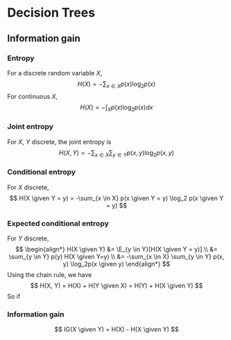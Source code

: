 # Decision Trees

$$
\newcommand{\x}{\mathbf x}
\newcommand{\abs}[1]{\left\lvert #1 \right\rvert}
\DeclareMathOperator*{\argmin}{argmin}
\newcommand{\given}{\,\vert\,}
$$

## Information gain

### Entropy

For a discrete random variable $X$,
$$
H(X) = -\sum_{x \in X} p(x) \log_2 p(x)
$$
For continuous $X$,
$$
H(X) = -\int_X p(x) \log_2 p(x) dx
$$

### Joint entropy

For $X$, $Y$ discrete, the joint entropy is
$$
H(X, Y) = -\sum_{x \in X} \sum_{y \in Y} p(x, y) \log_2 p(x, y)
$$

### Conditional entropy

For $X$ discrete,
$$
H(X \given Y = y) = -\sum_{x \in X} p(x \given Y = y) \log_2 p(x \given Y = y)
$$

### Expected conditional entropy

For $Y$ discrete,
$$
\begin{align*}
H(X \given Y) &= \E_{y \in Y}[H(X \given Y = y)] \\
&= \sum_{y \in Y} p(y) H(X \given Y=y) \\
&= -\sum_{x \in X} \sum_{y \in Y} p(x, y) \log_2p(x \given y)
\end{align*}
$$
Using the chain rule, we have
$$
H(X, Y) = H(X) + H(Y \given X) = H(Y) + H(X \given Y)
$$
So if

### Information gain


$$
IG(X \given Y) = H(X) - H(X \given Y)
$$
